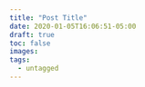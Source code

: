 ```yaml
---
title: "Post Title"
date: 2020-01-05T16:06:51-05:00
draft: true
toc: false
images:
tags: 
  - untagged
---
```


